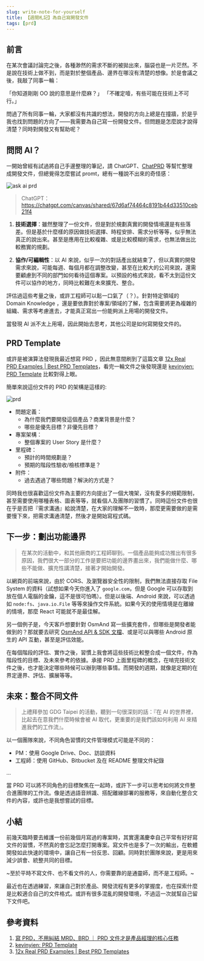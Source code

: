 ```yaml
---
slug: write-note-for-yourself
title: 【週間札記】為自己寫開發文件
tags: [prd]
---
```


## 前言

在某次會議討論完之後，各種渺然的需求不斷的被拋出來，腦袋也是一片茫然。不是說在技術上做不到，而是對於整個產品、邊界在哪沒有清楚的想像。於是會議之後，我敲了同事一輪：

「你知道剛剛 OO 說的意思是什麼麻？」
「不確定噎，有些可能在技術上不可行。」

問過了所有同事一輪，大家都沒有共識的想法，開發的方向上總是在撞牆，於是乎我也找到問題的方向了——我需要為自己寫一份開發文件。但問題是怎麼說才說得清楚？同時對開發又有幫助呢？

<!-- truncate-->

## 問問 AI？

一開始曾經有試過將自己手邊整理的筆記，請 ChatGPT、[ChatPRD](https://www.chatprd.ai) 等幫忙整理成開發文件，但總覺得怎麼嘗試 promt，總有一種說不出來的奇怪感：

![ask ai prd](/img/notes/ask-ai-prd.png)

> ChatGPT：https://chatgpt.com/canvas/shared/67d6af74464c8191b44d33510ceb21f4

1. **技術選擇**：雖然整理了一份文件，但是對於規劃真實的開發情境還是有些落差。但是基於什麼樣的原因做技術選擇、時程安排、需求分析等等，似乎無法真正的說出來。甚至是應用在比較複雜、或是比較模糊的需求，也無法做出比較務實的規劃。

2. **協作/可編輯性**：以 AI 來說，似乎一次的對話產出就結束了，但以真實的開發需求來說，可能每週、每個月都在調整改變，甚至在比較大的公司來說，還需要顧慮到不同的部門如何看待這個專案。以預設的格式來說，看不太到這份文件可以協作的地方，同時比較難在未來擴充、整合。

評估過這些考量之後，或許工程師可以鬆一口氣了（？）。針對特定領域的 Domain Knowledge ，還是要依靠對於專案/領域的了解，包含需要將更為複雜的組織、需求等考慮進去，才能真正寫出一份能夠派上用場的開發文件。

當發現 AI 派不太上用場，因此開始去思考，其他公司是如何寫開發文件的。

## PRD Template

或許是被演算法發現我最近想寫 PRD ，因此無意間刷到了這篇文章 [12x Real PRD Examples | Best PRD Templates](https://www.hustlebadger.com/what-do-product-teams-do/prd-template-examples/)，看完一輪文件之後發現還是 [kevinyien: PRD Template](https://docs.google.com/document/d/1mEMDcHmtQ6twzNlpvF-9maNlAcezpWDtCnyIqWkODZs/edit?tab=t.0#heading=h.7ueoyja6ijay) 比較對得上眼。

簡單來說這份文件的 PRD 的架構是這樣的:

![prd](/img/notes/kevinyien-prd.png)

- 問題定義：
  - 為什麼我們要開發這個產品？商業背景是什麼？
  - 哪些是優先目標？非優先目標？
- 專案架構：
  - 整個專案的 User Story 是什麼？
- 里程碑：
  - 預計的時間規劃是？
  - 預期的階段性驗收/檢核標準是？
- 附件：
  - 過去遇過了哪些問題？解決的方式是？

同時我也很喜歡這份文件為主要的方向提出了一個大塊架，沒有愛多的規範限制，甚至需要使用哪種表格、圖表等等，就看個人及團隊的習慣了。同時這份文件也很在乎是否把『需求溝通』給說清楚，在大家的理解不一致時，那麼更需要做的是需要慢下來，把需求溝通清楚，然後才是開始寫程式碼。

## 下一步：劃出功能邊界

> 在某次的活動中，和其他廠商的工程師聊到。一個產品能夠成功推出有很多原因，我們很大一部分的工作是要把功能的邊界畫出來，我們能做什麼、哪些不能做、擴充性講清楚，接著才開始開發。

以網頁的前端來說，由於 CORS、及瀏覽器安全性的限制，我們無法直接存取 File System 的資料（試想如果今天你進入了 `google.com`，但是 Google 可以存取到放在個人電腦的金鑰，這不是很可怕嗎）。但是以後端、Android 來說，可以透過如 `node:fs`、`java.io.File` 等等來操作文件系統。如果今天的使用情境是在離線的情境，那麼 React 可能就不是最佳解。

另一個例子是，今天客戶想要針對 OsmAnd 寫一些擴充套件，但哪些是開發者能做到的？那就要去研究 [OsmAnd API & SDK 文檔](https://osmand.net/docs/technical/osmand-api-sdk/)、或是可以與哪些 Android 原生的 API 互動，甚至是評估效能。

在每個階段的評估、實作之後，習慣上我會將這些技術比較整合成一個文件，作為階段性的目標、及未來參考的依據。承接 PRD 上面里程碑的概念，在啃完技術文件之後，也才能決定哪些時候可以辦到哪些事情。而開發的週期，就像是定期的在界定邊界、評估、擴展等等。

## 未來：整合不同文件

> 上禮拜參加 GDG Taipei 的活動，聽到一句很深刻的話：『在 AI 的世界裡，比起去在意我們什麼時候會被 AI 取代，更重要的是我們該如何利用 AI 來精進我們的工作流』。

以一個團隊來說，不同角色習慣的文件管理模式可能是不同的：

- PM：使用 Google Drive、Doc、訪談資料
- 工程師：使用 GitHub、Bitbucket 及在 README 整理文件紀錄

...

當 PRD 可以將不同角色的目標聚焦在一起時，或許下一步可以思考如何將文件整合進團隊的工作流。像是透過語音辨識、搭配離線部署的服務等，來自動化整合文件的內容，或許也是我想嘗試的目標。

## 小結

前幾天臨時要去維護一份前幾個月寫過的專案時，其實還滿慶幸自己平常有好好寫文件的習慣，不然真的會忘記怎麼打開專案。寫文件也是多了一次的輸出，在軟體開發如此快速的環境中，讓自己有一份反思、回顧。同時對於團隊來說，更是用來減少誤會、統整共同的目標。

~至於平時不寫文件、也不看文件的人，你需要靠的是通靈師，而不是工程師。~

最近也在透過練習，來讓自己對於產品、開發流程有更多的掌握度，也在探索什麼是比較適合自己的文件格式。或許有很多混亂的開發環境，不過這一次就幫自己留下文件吧。

## 參考資料

1. [寫 PRD，不用糾結 MRD、BRD ｜ PRD 文件才是產品經理的核心任務](https://pagerank.ing/prd/)
2. [kevinyien: PRD Template](https://docs.google.com/document/d/1mEMDcHmtQ6twzNlpvF-9maNlAcezpWDtCnyIqWkODZs/edit?tab=t.0#heading=h.7ueoyja6ijay)
3. [12x Real PRD Examples | Best PRD Templates](https://www.hustlebadger.com/what-do-product-teams-do/prd-template-examples/)
